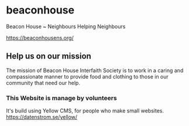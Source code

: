 # beaconhouse
Beacon House ~ Neighbours Helping Neighbours

https://beaconhousens.org/

## Help us on our mission

The mission of Beacon House Interfaith Society is to work in a caring and compassionate manner to provide food and clothing to those in our community that need our help.

### This Website is manage by volunteers

It's build using Yellow CMS, for people who make small websites.
https://datenstrom.se/yellow/

